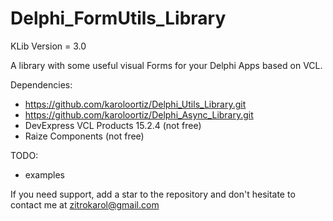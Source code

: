 # Delphi_FormUtils_Library

KLib Version = 3.0

A library with some useful visual Forms for your Delphi Apps based on VCL.

Dependencies:
 - https://github.com/karoloortiz/Delphi_Utils_Library.git
 - https://github.com/karoloortiz/Delphi_Async_Library.git
 - DevExpress VCL Products 15.2.4 (not free)
 - Raize Components (not free)
  
TODO:
  - examples


If you need support, add a star to the repository and don't hesitate to contact me at zitrokarol@gmail.com
